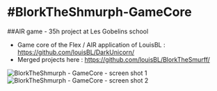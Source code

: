 #BlorkTheShmurph-GameCore
======================

##AIR game - 35h project at Les Gobelins school

* Game core of the Flex / AIR application of LouisBL : <https://github.com/louisBL/DarkUnicorn/>
* Merged projects here : <https://github.com/louisBL/BlorkTheSmurff/>

![BlorkTheShmurph - GameCore - screen shot 1](tonybeltramelli.github.com/BlorkTheShmurph-GameCore/medias/printscreen/printScreen1.jpg)
![BlorkTheShmurph - GameCore - screen shot 2](tonybeltramelli.github.com/BlorkTheShmurph-GameCore/medias/printscreen/printScreen2.jpg)